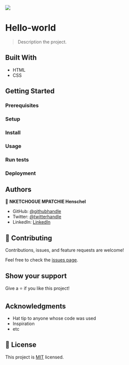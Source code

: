 ![](https://img.shields.io/badge/Microverse-blueviolet)

# Hello-world

> Description the project.

## Built With

- HTML
- CSS

## Getting Started

### Prerequisites

### Setup

### Install

### Usage

### Run tests

### Deployment

## Authors

👤 **NKETCHOGUE MPATCHIE Henschel**

- GitHub: [@githubhandle](https://github.com/miltonHenschel)
- Twitter: [@twitterhandle](https://twitter.com/nketchogue)
- LinkedIn: [LinkedIn](https://www.linkedin.com/in/henschelnketchoguem)

## 🤝 Contributing

Contributions, issues, and feature requests are welcome!

Feel free to check the [issues page](../../issues/).

## Show your support

Give a ⭐️ if you like this project!

## Acknowledgments

- Hat tip to anyone whose code was used
- Inspiration
- etc

## 📝 License

This project is [MIT](./LICENSE) licensed.
